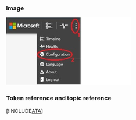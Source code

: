 
### Image
![this is the alt text](./image/ATA_config_icon.JPG)
 
### Token reference and topic reference
[!INCLUDE[ATA](./token/ATA.md)] 
